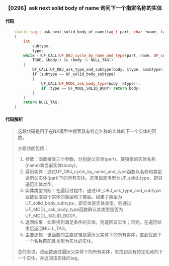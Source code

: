 ### 【0296】ask next solid body of name 询问下一个指定名称的实体

#### 代码

```cpp
    static tag_t ask_next_solid_body_of_name(tag_t part, char *name, tag_t body)  
    {  
        int  
            subtype,  
            type;  
        while (!UF_CALL(UF_OBJ_cycle_by_name_and_type(part, name, UF_solid_type,  
            TRUE, &body)) && (body != NULL_TAG))  
        {  
            UF_CALL(UF_OBJ_ask_type_and_subtype(body, &type, &subtype));  
            if (subtype == UF_solid_body_subtype)  
            {  
                UF_CALL(UF_MODL_ask_body_type(body, &type));  
                if (type == UF_MODL_SOLID_BODY) return body;  
            }  
        }  
        return NULL_TAG;  
    }

```

#### 代码解析

> 这段代码是用于在NX模型中搜索具有特定名称的实体的下一个实体的函数。
>
> 主要功能包括：
>
> 1. 参数：函数接受三个参数，分别是父实体(part)、要搜索的实体名称(name)和当前实体(body)。
> 2. 遍历实体：通过UF_OBJ_cycle_by_name_and_type函数以名称和类型遍历父实体(part)下的所有实体。这里指定类型为UF_solid_type，即只遍历实体类型。
> 3. 实体类型判断：在遍历过程中，通过UF_OBJ_ask_type_and_subtype函数获取每个实体的类型和子类型。如果子类型为UF_solid_body_subtype，即实体是实体类型，则通过UF_MODL_ask_body_type函数确认其类型是否为UF_MODL_SOLID_BODY。
> 4. 返回结果：如果找到满足条件的实体，则返回该实体；否则，在遍历结束后返回NULL_TAG。
> 5. 主要逻辑：该函数的主要逻辑是遍历父实体下的所有实体，直到找到下一个名称匹配且类型为实体的实体。
>
> 总的来说，该函数通过遍历父实体下的所有实体，来找到具有特定名称的下一个实体，并返回该实体的tag。
>
